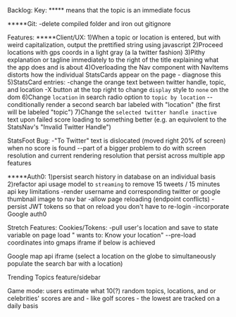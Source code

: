Backlog:
Key:
***** means that the topic is an immediate focus


*****Git:
-delete compiled folder and iron out gitignore


Features:
*****Client/UX:
1)When a topic or location is entered, but with weird capitalization, output the prettified string using javascript
2)Proceed locations with gps coords in a light gray (a la twitter fashion)
3)Pithy explanation or tagline immediately to the right of the title explaining what the app does and is about
4)Overloading the Nav component with NavItems distorts how the individual StatsCards appear on the page - diagnose this
5)StatsCard entries:
-change the orange text between twitter handle, topic, and location
-X button at the top right to change `display` style to `none` on the dom
6)Change `location` in search radio option to `topic by location`
--conditionally render a second search bar labeled with "location" (the first will be labeled "topic")
7)Change the `selected twitter handle inactive` text upon failed score loading to something better (e.g. 
an equivolent to the StatsNav's "Invalid Twitter Handle")


StatsFoot Bug:
-"To Twitter" text is dislocated (moved right 20% of screen) when no score is found
--part of a bigger problem to do with screen resolution and current rendering resolution that persist across multiple app features


*****Auth0:
1)persist search history in database on an individual basis
2)refactor api usage model to `streaming` to remove 15 tweets / 15 minutes api key limitations
-render username and corresponding twitter or google thumbnail image to nav bar
-allow page reloading (endpoint conflicts)
-persist JWT tokens so that on reload you don't have to re-login
-incorporate Google auth0



Stretch Features:
Cookies/Tokens:
-pull user's location and save to state variable on page load "<web address> wants to: Know your location"
--pre-load coordinates into gmaps iframe if below is achieved

Google map api iframe (select a location on the globe to simultaneously populate the search bar with a location)

Trending Topics feature/sidebar

Game mode: users estimate what 10(?) random topics, locations, and or celebrities' scores are and - like golf scores - the lowest are tracked on a daily basis